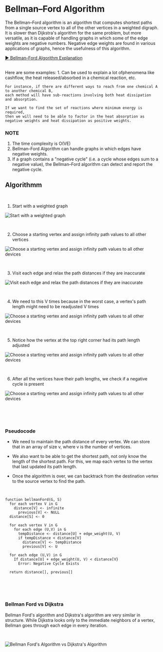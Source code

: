 # Bellman–Ford Algorithm

The Bellman–Ford algorithm is an algorithm that computes shortest paths from a single source vertex to all of the other vertices in a weighted digraph.   
It is slower than Dijkstra's algorithm for the same problem, but more versatile, as it is capable of handling graphs in which some of the edge weights are negative numbers.
Negative edge weights are found in various applications of graphs, hence the usefulness of this algorithm. 

[▶ Bellman–Ford Algorithm Explanation](https://www.youtube.com/watch?v=0vVofAhAYjc&list=PLgUwDviBIf0oE3gA41TKO2H5bHpPd7fzn&index=42)

<br> 
Here are some examples:
1. Can be used to explain a lot ofphenomena like cashflow, the heat released/absorbed in a chemical reaction, etc.

```
For instance, if there are different ways to reach from one chemical A to another chemical B, 
each method will have sub-reactions involving both heat dissipation and absorption.

If we want to find the set of reactions where minimum energy is required, 
then we will need to be able to factor in the heat absorption as negative weights and heat dissipation as positive weights.
```

### NOTE

1. The time complexity is O(VE)
2. Bellman–Ford Algorithm can handle graphs in which edges have negative weights.
3. If a graph contains a "negative cycle" (i.e. a cycle whose edges sum to a negative value), the Bellman–Ford algorithm can detect and report the negative cycle.

## Algorithmm

<br>

1. Start with a weighted graph

![Start with a weighted graph](https://cdn.programiz.com/sites/tutorial2program/files/Bellman-Ford-Algorithm-1.png)


<br>

2. Choose a starting vertex and assign infinity path values to all other vertices

![Choose a starting vertex and assign infinity path values to all other devices](https://cdn.programiz.com/sites/tutorial2program/files/Bellman-Ford-Algorithm-2.png)


<br>

3. Visit each edge and relax the path distances if they are inaccurate

![Visit each edge and relax the path distances if they are inaccurate](https://cdn.programiz.com/sites/tutorial2program/files/Bellman-Ford-Algorithm-3.png)


<br>

4. We need to this V times because in the worst case, a vertex's path length might need to be readjusted V times

![Choose a starting vertex and assign infinity path values to all other devices](https://cdn.programiz.com/sites/tutorial2program/files/Bellman-Ford-Algorithm-4.png)


<br>

5. Notice how the vertex at the top right corner had its path length adjusted

![Choose a starting vertex and assign infinity path values to all other devices](https://cdn.programiz.com/sites/tutorial2program/files/Bellman-Ford-Algorithm-5.png)


<br>

6. After all the vertices have their path lengths, we check if a negative cycle is present

![Choose a starting vertex and assign infinity path values to all other devices](https://cdn.programiz.com/sites/tutorial2program/files/Bellman-Ford-Algorithm-6.png)


<br><br><br>

### Pseudocode

- We need to maintain the path distance of every vertex. We can store that in an array of size v, where v is the number of vertices.

- We also want to be able to get the shortest path, not only know the length of the shortest path. For this, we map each vertex to the vertex that last updated its path length.

- Once the algorithm is over, we can backtrack from the destination vertex to the source vertex to find the path.

<br>

```
function bellmanFord(G, S)
  for each vertex V in G
    distance[V] <- infinite
      previous[V] <- NULL
  distance[S] <- 0

  for each vertex V in G				
    for each edge (U,V) in G
      tempDistance <- distance[U] + edge_weight(U, V)
      if tempDistance < distance[V]
        distance[V] <- tempDistance
        previous[V] <- U

  for each edge (U,V) in G
    If distance[U] + edge_weight(U, V) < distance[V}
      Error: Negative Cycle Exists

  return distance[], previous[]
```

<br><br><br>

### Bellman Ford vs Dijkstra

Bellman Ford's algorithm and Dijkstra's algorithm are very similar in structure. While Dijkstra looks only to the immediate neighbors of a vertex, Bellman goes through each edge in every iteration.

<br>

![Bellman Ford's Algorithm vs Dijkstra's Algorithm](https://cdn.programiz.com/sites/tutorial2program/files/bellman-ford-vs-dijkstra.jpg)